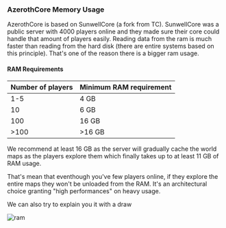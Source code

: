 ### AzerothCore Memory Usage

AzerothCore is based on SunwellCore (a fork from TC). SunwellCore was a public server with 4000 players online and they made sure their core could handle that amount of players easily. Reading data from the ram is much faster than reading from the hard disk (there are entire systems based on this principle). That's one of the reason there is a bigger ram usage.

#### RAM Requirements

| Number of players | Minimum RAM requirement |
|-------------------|-------------------------|
| 1-5               |   4 GB                  |
| 10                |   6 GB                  |
| 100               |  16 GB                  |
| >100              | >16 GB                  |

We recommend at least 16 GB as the server will gradually cache the world maps as the players explore them which finally takes up to at least 11 GB of RAM usage.

That's mean that eventhough you've few players online, if they explore the entire maps they won't be unloaded from the RAM.
It's an architectural choice granting "high performances" on heavy usage.

We can also try to explain you it with a draw


![ram](https://i.imgur.com/X3GBBbD.jpg)
